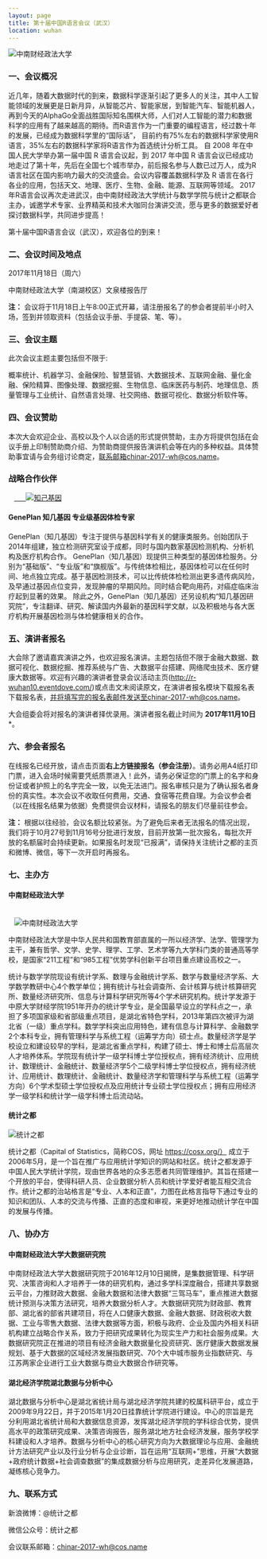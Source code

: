 ```yaml
---
layout: page
title: 第十届中国R语言会议（武汉）
location: wuhan
---
```


<!-- picture -->
<div class="row">
  <div class="col-md-10 col-md-offset-1 text-center">
    <img src="{{ '/img/China-R-Logo.png' | prepend: site.baseurl }}" alt=" 中南财经政法大学" class="img-responsive" />
  </div>
</div>

### 一、会议概况

近几年，随着大数据时代的到来，数据科学逐渐引起了更多人的关注，其中人工智能领域的发展更是日新月异，从智能芯片、智能家居，到智能汽车、智能机器人，再到今天的AlphaGo全面战胜国际知名围棋大师，人们对人工智能的潜力和数据科学的应用有了越来越高的期待。而R语言作为一门重要的编程语言，经过数十年的发展，已经成为数据科学里的“国际话”， 目前约有75%左右的数据科学家使用R语言，35%左右的数据科学家将R语言作为首选统计分析工具。
自 2008 年在中国人民大学举办第一届中国 R 语言会议起，到 2017 年中国 R 语言会议已经成功地走过了第十年，先后在全国七个城市举办，前后报名参与人数已过万人，成为R语言社区在国内影响力最大的交流盛会。会议内容覆盖数据科学及 R 语言在各行各业的应用，包括天文、地理、医疗、生物、金融、能源、互联网等领域。
2017年R语言会议再次走进武汉，由中南财经政法大学统计与数学学院与统计之都联合主办，诚邀学术专家、业界精英和技术大咖同台演讲交流，愿与更多的数据爱好者探讨数据科学，共同进步提高！
 
第十届中国R语言会议（武汉），欢迎各位的到来！

### 二、会议时间及地点

2017年11月18日（周六）

中南财经政法大学（南湖校区）文泉楼报告厅

**注：** 会议将于11月18日上午8:00正式开幕，请注册报名了的参会者提前半小时入场，签到并领取资料（包括会议手册、手提袋、笔、等）。

### 三、会议主题

此次会议主题主要包括但不限于:

概率统计、机器学习、金融保险、智慧营销、大数据技术、互联网金融、量化金融、保险精算、图像处理、数据挖掘、生物信息、临床医药与制药、地理信息、质量管理与工业统计、自然语言处理、社交网络、数据可视化、数据分析软件等。

### 四、会议赞助

本次大会欢迎企业、高校以及个人以合适的形式提供赞助，主办方将提供包括在会议手册上印制赞助商介绍、为赞助商提供报告演讲机会等在内的多种权益。具体赞助事宜请与会务组讨论商定，联系邮箱chinar-2017-wh@cos.name。

<h3 class ="text-center">战略合作伙伴</h3>
<div class="row">
  <div class="col-md-6 col-md-offset-1 text-center">
    <a href="https://geneplan.com/" title="知己基因" target="_blank">
      <img src="{{ '/img/zhijijiyin.jpg' | prepend: site.qiniubaseurl }}" alt="知己基因" class="img-responsive center-block" />
    </a>
  </div>
</div>

#### GenePlan 知几基因  专业级基因体检专家

GenePlan（知几基因）专注于提供与基因科学有关的健康类服务。创始团队于2014年组建，独立检测研究室设于成都，同时与国内数家基因检测机构、分析机构及医疗机构合作。
GenePlan（知几基因）现提供三种类型的基因体检服务。分别为“基础版”、“专业版”和“旗舰版”。与传统体检相比，基因体检可以在任何时间、地点独立完成。基于基因检测技术，可以比传统体检检测出更多遗传病风险，及早通过基因点位变异，发现肿瘤的早期风险。同时结合靶向用药，对癌症临床治疗起到显著的效果。
除此之外，GenePlan（知几基因）还另设机构“知几基因研究院”，专注翻译、研究、解读国内外最新的基因科学文献，以及积极地与各大医疗机构开展基因检测与体检健康相关的合作。

### 五、演讲者报名

大会除了邀请嘉宾演讲之外，也欢迎报名演讲。主题包括但不限于金融大数据、数据可视化、数据挖掘、推荐系统与广告、大数据平台搭建、网络爬虫技术、医疗健康大数据等。欢迎有兴趣的演讲者登录会议活动主页(http://r-wuhan10.eventdove.com/)或点击文末阅读原文，在演讲者报名模块下载报名表下载报名表，并将填写完的报名表邮件发送至chinar-2017-wh@cos.name。

大会组委会将对报名的演讲者择优录用。演讲者报名截止时间为 **2017年11月10日***。

### 六、参会者报名

在线报名已经开放，请点击页面**右上方链接报名（参会注册）**。请务必用A4纸打印门票，进入会场时候需要凭纸质票进入！此外，请务必保证您的门票上的名字和身份证或者护照上的名字完全一致，以免无法进门。报名审核只是为了确认报名者身份的真实性。本次会议不收取任何费用，交通、食宿等花费自理。为会议参会者（以在线报名结果为依据）免费提供会议材料，请报名的朋友们尽量前往参会。

**注：** 根据以往经验，会议名额比较紧张。为了避免后来者无法报名的情况出现，我们将于10月27号到11月16号分批进行发放，目前开放第一批次报名，每批次开放的名额届时会持续更新。如果报名时发现“已报满”，请保持关注统计之都的主页和微博、微信，等下一次开启时再报名。


### 七、主办方

#### 中南财经政法大学

<!-- picture -->
<div class="row">
  <div class="col-md-10 col-md-offset-1 text-center">
    <img src="{{ '/img/zncjzf.jpg' | prepend: site.qiniubaseurl }}" alt="中南财经政法大学" class="img-responsive" />
  </div>
</div>

中南财经政法大学是中华人民共和国教育部直属的一所以经济学、法学、管理学为主干，兼有哲学、文学、史学、理学、工学、艺术学等九大学科门类的普通高等学校，是国家“211工程”和“985工程”优势学科创新平台项目重点建设高校之一。 

统计与数学学院现设有统计学系、数理与金融统计学系、数学与数量经济学系、大学数学教研中心4个教学单位；拥有统计与社会调查所、会计核算与统计核算研究所、数量经济研究所、信息与计算科学研究所等4个学术研究机构。统计学发源于中原大学财经学院1951年开办的统计学专业，是全国最早设立的学科点之一，承担了多项国家级和省部级重点项目，是湖北省特色学科，2013年第四次被评为湖北省（一级）重点学科。数学学科突出应用特色，建有信息与计算科学、金融数学2个本科专业，拥有管理科学与系统工程（运筹学方向）硕士点。数量经济学是学校设立和建设较早的学科，是湖北省重点学科，构建了硕士、博士和博士后高层次人才培养体系。学院现有统计学一级学科博士学位授权点，拥有经济统计、应用统计、数理统计、金融统计、数量经济学5个二级学科博士学位授权点，拥有经济统计、应用统计、数理统计、金融统计、数量经济学和管理科学与系统工程（运筹学方向）6个学术型硕士学位授权点及应用统计专业硕士学位授权点；拥有应用经济学一级学科和统计学一级学科博士后流动站。

#### 统计之都

<!-- picture -->
<div class="row">
  <div class="col-md-10 col-md-offset-1 text-center">
    <img src="{{ '/img/cos.png' | prepend: site.qiniubaseurl }}" alt="统计之都" class="img-responsive" />
  </div>
</div>

统计之都（Capital of Statistics，简称COS，网址 https://cosx.org/） 成立于2006年5月，是一个旨在推广与应用统计学知识的网站和社区。统计之都发源于中国人民大学统计学院，现由世界各地的众多志愿者共同管理维护。其旨在搭建一个开放的平台，使得科研人员、企业数据分析人员和统计学爱好者能互相交流合作。统计之都的治站格言是“专业、人本和正直”，力图在此格言指导下通过专业的知识和团队、人本的交流与传播、正直的态度和审视，来更好地推动统计学在中国的发展与传播。

### 八、协办方

#### 中南财经政法大学大数据研究院

中南财经政法大学大数据研究院于2016年12月10日揭牌，是集数据管理、科学研究、决策咨询和人才培养于一体的研究机构，通过多学科深度融合，搭建共享数据云平台，力推财政大数据、金融大数据和法律大数据“三驾马车”，重点推进大数据统计预测与决策方法研究，培养大数据分析人才。大数据研究院为财政部、教育部、湖北省的部省共建项目，将在人口健康大数据、金融大数据、财政税收大数据、工业与零售大数据、法律大数据等方面，积极与政府、企业及国内外相关科研机构建立战略合作关系，致力于把研究成果转化为现实生产力和社会服务成果。大数据研究院正在推进的项目有经济金融大数据量化投资研究、医疗健康大数据发展规划、基于大数据的区域经济发展指数研究、70个大中城市服务业指数研究、与江苏两家企业进行工业大数据与商业大数据合作研究等。

#### 湖北经济学院湖北数据与分析中心

湖北数据与分析中心是湖北省统计局与湖北经济学院共建的校属科研平台，成立于2009年9月22日，并于2015年1月20日挂靠统计学院进行建设。中心的宗旨是充分利用湖北省统计局和大数据信息资源，发挥湖北经济学院的学科综合优势，提供高水平的政策研究成果、决策咨询报告，服务湖北地方社会经济发展，服务学校学科建设和人才培养。数据与分析中心的核心研究方向为大数据理论与应用、金融统计方法研究产业以及行业分析与企业诊断，旨在运用“互联网+”思维，开展“大数据+政府统计数据+社会调查数据”的集成数据分析与应用研究，走差异化发展道路，凝练核心竞争力。


### 九、联系方式

新浪微博：@统计之都

微信公众号：统计之都

会议联系邮箱：chinar-2017-wh@cos.name
